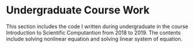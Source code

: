 # Undergraduate Course Work
This section includes the code I written during undergraduate in the course Introduction to Scientific Computantion from 2018 to 2019.
The contents include solving nonlinear equation and solving linear system of equation.
